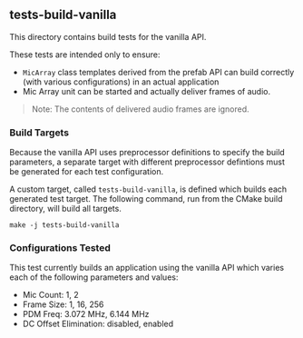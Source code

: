 
## tests-build-vanilla

This directory contains build tests for the vanilla API.

These tests are intended only to ensure:

* `MicArray` class templates derived from the prefab API can build correctly (with various configurations) in an actual application
* Mic Array unit can be started and actually deliver frames of audio.

> Note: The contents of delivered audio frames are ignored.

### Build Targets

Because the vanilla API uses preprocessor definitions to specify the build parameters, a separate target with different preprocessor defintions must be generated for each test configuration.

A custom target, called `tests-build-vanilla`, is defined which builds each generated test target. The following command, run from the CMake build directory, will build all targets.

```
make -j tests-build-vanilla
```

### Configurations Tested

This test currently builds an application using the vanilla API which varies each of the following parameters and values:

* Mic Count: 1, 2
* Frame Size: 1, 16, 256
* PDM Freq:  3.072 MHz, 6.144 MHz
* DC Offset Elimination:  disabled, enabled